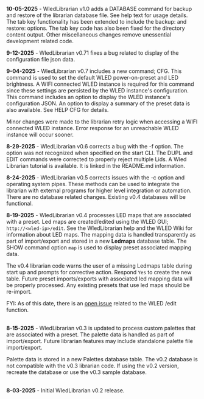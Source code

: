 **10-05-2025** - WledLibrarian v1.0 adds a DATABASE command for backup and restore of the librarian
database file. See help text for usage details. The tab key functionality has been extended to 
include the backup: and restore: options. The tab key code has also been fixed for the directory 
content output. Other miscellaneous changes remove unessential development related code.

**9-12-2025** - WledLibrarian v0.71 fixes a bug related to display of the configuration file json data.

**9-04-2025** - WledLibrarian v0.7 includes a new command; CFG. This command is used to set the default
WLED power-on-preset and LED brightness. A WIFI connected WLED instance is required for this command 
since these settings are persisted by the WLED instance's configuration. This command includes an option
to display the WLED instance's configuration JSON. An option to display a summary of the preset data is
also available. See HELP CFG for details.

Minor changes were made to the librarian retry logic when accessing a WIFI connected WLED instance. Error 
response for an unreachable WLED instance will occur sooner.

**8-29-2025** - WledLibrarian v0.6 corrects a bug with the -f option. The option was not recognized
when specified on the start CLI. The DUPL and EDIT commands were corrected to properly reject multiple
Lids. A Wled Librarian tutorial is available. It is linked in the README.md information.

**8-24-2025** - WledLibrarian v0.5 corrects issues with the -c option and operating system pipes. These
methods can be used to integrate the librarian with external programs for higher level integration or
automation. There are no database related changes. Existing v0.4 databases will be functional.<br/> 

**8-19-2025** - WledLibrarian v0.4 processes LED maps that are associated with a preset. Led maps
are created/edited using the WLED GUI; `http://<wled-ip>/edit`. See the WledLibrarian help and 
the WLED Wiki for information about LED maps. The mapping data is handled transparently as part of 
import/export and stored in a new **Ledmaps** database table. The SHOW command option `map` is used 
to display preset associated mapping data.<br/> 

The v0.4 librarian code warns the user of a missing Ledmaps table during start up and prompts for
corrective action. Respond `Yes` to create the new table. Future preset imports/exports with 
associated led mapping data will be properly processed. Any existing presets that use led maps
should be re-import.<br/>

FYI: As of this date, there is an [open issue](https://github.com/wled/WLED/issues/1592)
related to the WLED /edit function.<br/><br/>

**8-15-2025** - WledLibrarian v0.3 is updated to process custom palettes that are associated with a 
preset. The palette data is handled as part of import/export. Future librarian features may include 
standalone palette file import/export.<br/>

Palette data is stored in a new Palettes database table. The v0.2 database is not compatible with 
the v0.3 librarian code. If using the v0.2 version, recreate the database or use the v0.3 sample 
database.<br/><br/>

**8-03-2025** - Initial WledLibrarian v0.2 release.
